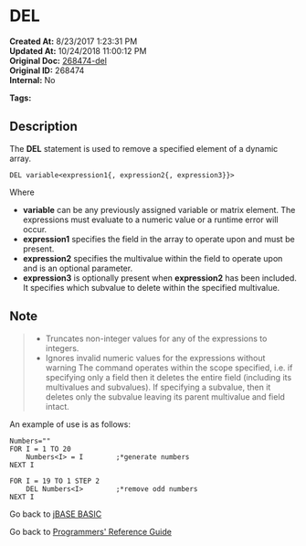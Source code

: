 # DEL

**Created At:** 8/23/2017 1:23:31 PM  
**Updated At:** 10/24/2018 11:00:12 PM  
**Original Doc:** [268474-del](https://docs.jbase.com/36868-jbase-basic/268474-del)  
**Original ID:** 268474  
**Internal:** No  

**Tags:**
<badge text='delete from dynamic array' vertical='middle' />

## Description

The **DEL** statement is used to remove a specified element of a dynamic array.

```
DEL variable<expression1{, expression2{, expression3}}>
```

Where

- **variable** can be any previously assigned variable or matrix element. The expressions must evaluate to a numeric value or a runtime error will occur.
- **expression1** specifies the field in the array to operate upon and must be present.
- **expression2** specifies the multivalue within the field to operate upon and is an optional parameter.
- **expression3** is optionally present when **expression2** has been included. It specifies which subvalue to delete within the specified multivalue.

## Note

> - Truncates non-integer values for any of the expressions to integers.
> - Ignores invalid numeric values for the expressions without warning The command operates within the scope specified, i.e. if specifying only a field then it deletes the entire field (including its multivalues and subvalues). If specifying a subvalue, then it deletes only the subvalue leaving its parent multivalue and field intact.

An example of use is as follows:

```
Numbers=""
FOR I = 1 TO 20
    Numbers<I> = I        ;*generate numbers
NEXT I

FOR I = 19 TO 1 STEP 2
    DEL Numbers<I>        ;*remove odd numbers
NEXT I
```

Go back to [jBASE BASIC](./../README.md)

Go back to [Programmers' Reference Guide](./../../reference-guides/jbc/README.md)

  
<PageFooter />
